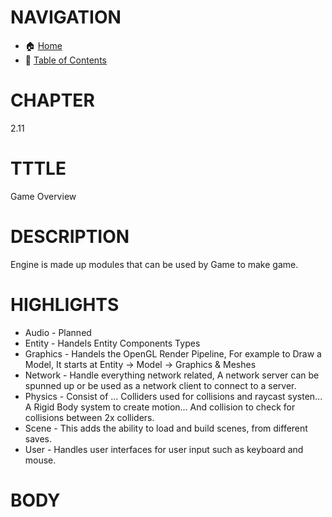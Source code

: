 # NAVIGATION
- 🏠 [Home](../../../readme.md)
- 📖 [Table of Contents](../docs_Chapter_0.00_Table_of_Contents/doc_Chapter_0.00_Table_of_Contents.md)

# CHAPTER
2.11

# TTTLE
Game Overview

# DESCRIPTION
Engine is made up modules that can be used by Game to make game.

# HIGHLIGHTS
- Audio - Planned
- Entity - Handels Entity Components Types
- Graphics - Handels the OpenGL Render Pipeline, For example to Draw a Model, It starts at Entity -> Model -> Graphics & Meshes
- Network - Handle everything network related, A network server can be spunned up or be used as a network client to connect to a server.
- Physics - Consist of ... Colliders used for collisions and raycast systen... A Rigid Body system to create motion... And collision to check for collisions between 2x colliders.
- Scene - This adds the ability to load and build scenes, from different saves.
- User - Handles user interfaces for user input such as keyboard and mouse.

# BODY